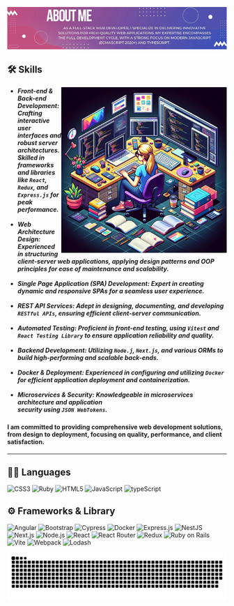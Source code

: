 ![About Me](./banner-aboutme.jpg)
<h2>🛠 Skills</h2>
<div align="left">
  <img src="./img-aboutme.png" width="380" align="right" />
  <ul>
    <h5>
    <li><i>Front-end & Back-end Development:</i> Crafting interactive user interfaces and robust server architectures. Skilled in frameworks and libraries like <code>React</code>, <code>Redux</code>, and <code>Express.js</code> for peak performance.</li><br />
    <li><i>Web Architecture Design:</i> Experienced in structuring client-server web applications, applying design patterns and OOP principles for ease of maintenance and scalability.</li><br />
    <li><i>Single Page Application (SPA) Development:</i> Expert in creating dynamic and responsive SPAs for a seamless user experience.</li><br />
    <li><i>REST API Services:</i> Adept in designing, documenting, and developing <code>RESTful APIs</code>, ensuring efficient client-server communication.</li><br />
    <li><i>Automated Testing:</i> Proficient in front-end testing, using <code>Vitest</code> and <code>React Testing Library</code> to ensure application reliability and quality.</li><br />
    <li><i>Backend Development:</i> Utilizing <code>Node.j</code>, <code>Next.js</code>, and various ORMs to build high-performing and scalable back-ends.</li><br />
    <li><i>Docker & Deployment:</i> Experienced in configuring and utilizing <code>Docker</code> for efficient application deployment and containerization.</li><br />
    <li><i>Microservices & Security:</i> Knowledgeable in microservices architecture and application <br />security using <code>JSON WebTokens</code>.</li>
    </h5>
  </ul>
</div>


#### I am committed to providing comprehensive web development solutions, from design to deployment, focusing on quality, performance, and client satisfaction.
---
## 👩‍💻 Languages
![CSS3](https://img.shields.io/badge/CSS3-1572B6?style=for-the-badge&logo=css3&logoColor=white)
![Ruby](https://img.shields.io/badge/Ruby-CC342D?style=for-the-badge&logo=ruby&logoColor=white
)
![HTML5](https://img.shields.io/badge/HTML5-E34F26?style=for-the-badge&logo=html5&logoColor=white
)
![JavaScript](https://img.shields.io/badge/JavaScript-323330?style=for-the-badge&logo=javascript&logoColor=F7DF1E
)
![typeScript](https://img.shields.io/badge/TypeScript-007ACC?style=for-the-badge&logo=typescript&logoColor=white
)

## ⚙️ Frameworks & Library
![Angular](https://img.shields.io/badge/Angular-DD0031?style=for-the-badge&logo=angular&logoColor=white)
![Bootstrap](https://img.shields.io/badge/Bootstrap-563D7C?style=for-the-badge&logo=bootstrap&logoColor=white)
![Cypress](https://img.shields.io/badge/Cypress-17202C?style=for-the-badge&logo=cypress&logoColor=white)
![Docker](https://img.shields.io/badge/Docker-2CA5E0?style=for-the-badge&logo=docker&logoColor=white)
![Express.js](https://img.shields.io/badge/Express%20js-000000?style=for-the-badge&logo=express&logoColor=white)
![NestJS](https://img.shields.io/badge/nestjs-E0234E?style=for-the-badge&logo=nestjs&logoColor=white)
![Next.js](https://img.shields.io/badge/next%20js-000000?style=for-the-badge&logo=nextdotjs&logoColor=white)
![Node.js](https://img.shields.io/badge/Node%20js-339933?style=for-the-badge&logo=nodedotjs&logoColor=white)
![React](https://img.shields.io/badge/React-20232A?style=for-the-badge&logo=react&logoColor=61DAFB)
![React Router](https://img.shields.io/badge/React_Router-CA4245?style=for-the-badge&logo=react-router&logoColor=white)
![Redux](https://img.shields.io/badge/Redux-593D88?style=for-the-badge&logo=redux&logoColor=white)
![Ruby on Rails](https://img.shields.io/badge/Ruby_on_Rails-CC0000?style=for-the-badge&logo=ruby-on-rails&logoColor=white)
![Vite](https://img.shields.io/badge/Vite-B73BFE?style=for-the-badge&logo=vite&logoColor=FFD62E)
![Webpack](https://img.shields.io/badge/Webpack-8DD6F9?style=for-the-badge&logo=Webpack&logoColor=white)
![Lodash](https://img.shields.io/badge/Lodash-3492FF?style=for-the-badge&logo=lodash&logoColor=white)


![Snake animation](https://github.com/masechkacat/masechkacat/blob/output/github-contribution-grid-snake.svg)
